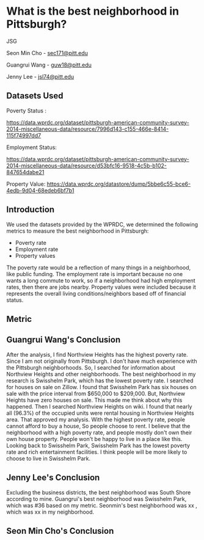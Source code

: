 # What is the best neighborhood in Pittsburgh?
JSG

Seon Min Cho - sec171@pitt.edu

Guangrui Wang - guw18@pitt.edu

Jenny Lee - jsl74@pitt.edu

## Datasets Used

Poverty Status :

https://data.wprdc.org/dataset/pittsburgh-american-community-survey-2014-miscellaneous-data/resource/7996d143-c155-466e-8414-115f74997dd7

Employment Status: 

https://data.wprdc.org/dataset/pittsburgh-american-community-survey-2014-miscellaneous-data/resource/d53bfc16-9518-4c5b-b102-847654dabe21

Property Value:
https://data.wprdc.org/datastore/dump/5bbe6c55-bce6-4edb-9d04-68edeb6bf7b1


## Introduction
We used the datasets provided by the WPRDC, we determined the following metrics to measure the best neighborhood in Pittsburgh:
- Poverty rate
- Employment rate
- Property values

The poverty rate would be a reflection of many things in a neighborhood, like public funding. The employment rate is important because no one wants a long commute to work, so if a neighborhood had high employment rates, then there are jobs nearby. Property values were included because it represents the overall living conditions/neighbors based off of financial status.  


## Metric



## Guangrui Wang's Conclusion

After the analysis, I find Northview Heights has the highest poverty rate. Since I am not originally from Pittsburgh. I don't have much experience with the Pittsburgh neighborhoods. So, I searched for information about Northview Heights and other neighborhoods. The best neighborhood in my research is Swisshelm Park, which has the lowest poverty rate. I searched for houses on sale on Zillow. I found that Swisshelm Park has six houses on sale with the price interval from $650,000 to $209,000. But, Northview Heights have zero houses on sale. This made me think about why this happened. Then I searched Northview Heights on wiki. I found that nearly all (96.3%) of the occupied units were rental housing in Northview Heights area. That approved my analysis. With the highest poverty rate, people cannot afford to buy a house, So people choose to rent. I believe that the neighborhood with a high poverty rate, and people mostly don't own their own house property. People won't be happy to live in a place like this. Looking back to Swisshelm Park, Swisshelm Park has the lowest poverty rate and rich entertainment facilities. I think people will be more likely to choose to live in Swisshelm Park.

## Jenny Lee's Conclusion
Excluding the business districts, the best neighborhood was South Shore according to mine. Guangrui's best neighborhood was Swisshelm Park, which was #36 based on my metric. Seonmin's best neighborhood was xx , which was xx in my neighborhood.

## Seon Min Cho's Conclusion


